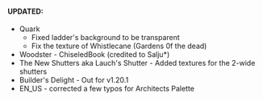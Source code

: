 #### UPDATED:
- Quark 
  - Fixed ladder's background to be transparent
  - Fix the texture of Whistlecane (Gardens 0f the dead) 
- Woodster - ChiseledBook (credited to Salju*)
- The New Shutters aka Lauch's Shutter - Added textures for the 2-wide shutters
- Builder's Delight - Out for v1.20.1
- EN_US - corrected a few typos for Architects Palette
